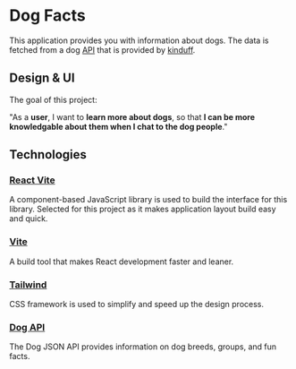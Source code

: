 # Dog Facts

This application provides you with information about dogs. The data is fetched from a dog [API](https://github.com/kinduff/dogapi.dog) that is provided by [kinduff](https://github.com/kinduff).

## Design & UI

The goal of this project: 

"As a **user**, I want to **learn more about dogs**, so that **I can be more knowledgable about them when I chat to the dog people**."

## Technologies
### [React Vite](https://react.dev/)
A component-based JavaScript library is used to build the interface for this library. Selected for this project as it makes application layout build easy and quick.

### [Vite](https://vite.dev/)
A build tool that makes React development faster and leaner.

### [Tailwind](https://tailwindcss.com/)
CSS framework is used to simplify and speed up the design process. 

### [Dog API](https://dogapi.dog/docs/api-v2)
The Dog JSON API provides information on dog breeds, groups, and fun facts.
